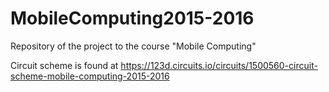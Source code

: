 # MobileComputing2015-2016
Repository of the project to the course "Mobile Computing"

Circuit scheme is found at https://123d.circuits.io/circuits/1500560-circuit-scheme-mobile-computing-2015-2016
